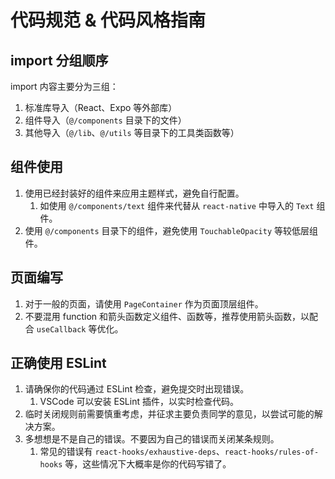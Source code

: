 # 代码规范 & 代码风格指南

## import 分组顺序

import 内容主要分为三组：

1. 标准库导入（React、Expo 等外部库）
2. 组件导入（`@/components` 目录下的文件）
3. 其他导入（`@/lib`、`@/utils` 等目录下的工具类函数等）

## 组件使用

1. 使用已经封装好的组件来应用主题样式，避免自行配置。
   1. 如使用 `@/components/text` 组件来代替从 `react-native` 中导入的 `Text` 组件。
2. 使用 `@/components` 目录下的组件，避免使用 `TouchableOpacity` 等较低层组件。

## 页面编写

1. 对于一般的页面，请使用 `PageContainer` 作为页面顶层组件。
2. 不要混用 function 和箭头函数定义组件、函数等，推荐使用箭头函数，以配合 `useCallback` 等优化。

## 正确使用 ESLint

1. 请确保你的代码通过 ESLint 检查，避免提交时出现错误。
   1. VSCode 可以安装 ESLint 插件，以实时检查代码。
2. 临时关闭规则前需要慎重考虑，并征求主要负责同学的意见，以尝试可能的解决方案。
3. 多想想是不是自己的错误。不要因为自己的错误而关闭某条规则。
   1. 常见的错误有 `react-hooks/exhaustive-deps`、`react-hooks/rules-of-hooks` 等，这些情况下大概率是你的代码写错了。
